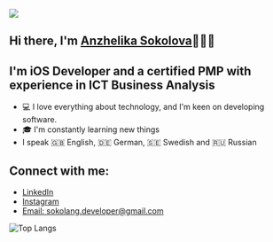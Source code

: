 ![](https://komarev.com/ghpvc/?username=Sokolang)

## Hi there, I'm [Anzhelika Sokolova](https://linkedin.com/in/sokolang/)🙋🏼‍♀️ 

## I'm iOS Developer and a certified PMP with experience in ICT Business Analysis

- 💻 I love everything about technology, and I'm keen on developing software.
- 🎓 I'm constantly learning new things
- I speak 🇬🇧 English, 🇩🇪 German, 🇸🇪 Swedish and 🇷🇺 Russian

## Connect with me:

- [LinkedIn](https://linkedin.com/in/sokolang/)
- [Instagram](https://instagram.com/sokolang/)
- [Email: sokolang.developer@gmail.com](mailto:sokolang.developer@gmail.com)

<!--![Anurag's github stats](https://github-readme-stats-git-masterrstaa-rickstaa.vercel.app/api?username=Sokolang) -->
![Top Langs](https://github-readme-stats-git-masterrstaa-rickstaa.vercel.app/api/top-langs/?username=Sokolang&layout=compact)
